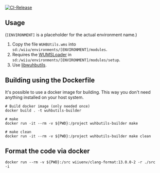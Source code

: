 [![CI-Release](https://github.com/wiiu-env/WUHBUtilsModule/actions/workflows/ci.yml/badge.svg)](https://github.com/wiiu-env/WUHBUtilsModule/actions/workflows/ci.yml)

## Usage
(`[ENVIRONMENT]` is a placeholder for the actual environment name.)

1. Copy the file `WUHBUtils.wms` into `sd:/wiiu/environments/[ENVIRONMENT]/modules`.  
2. Requires the [WUMSLoader](https://github.com/wiiu-env/WUMSLoader) in `sd:/wiiu/environments/[ENVIRONMENT]/modules/setup`.
3. Use [libwuhbutils](https://github.com/wiiu-env/libwuhbutils).

## Building using the Dockerfile

It's possible to use a docker image for building. This way you don't need anything installed on your host system.

```
# Build docker image (only needed once)
docker build . -t wuhbutils-builder

# make 
docker run -it --rm -v ${PWD}:/project wuhbutils-builder make

# make clean
docker run -it --rm -v ${PWD}:/project wuhbutils-builder make clean
```

## Format the code via docker

`docker run --rm -v ${PWD}:/src wiiuenv/clang-format:13.0.0-2 -r ./src -i`